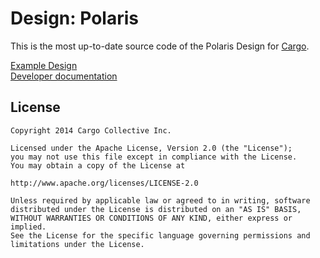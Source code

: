 Design: Polaris
=======

This is the most up-to-date source code of the Polaris Design for [Cargo](http://cargocollective.com).

[Example Design](http://cargocollective.com/polaris)  
[Developer documentation](http://cargocollective.com/developers/documentation)

License
-------
	Copyright 2014 Cargo Collective Inc.

	Licensed under the Apache License, Version 2.0 (the "License");
	you may not use this file except in compliance with the License.
	You may obtain a copy of the License at

	http://www.apache.org/licenses/LICENSE-2.0

	Unless required by applicable law or agreed to in writing, software
	distributed under the License is distributed on an "AS IS" BASIS,
	WITHOUT WARRANTIES OR CONDITIONS OF ANY KIND, either express or implied.
	See the License for the specific language governing permissions and
	limitations under the License.
